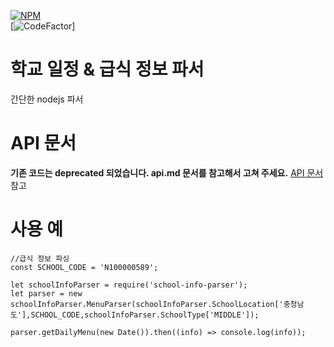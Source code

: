 [![NPM](https://nodei.co/npm/school-info-parser.png)](https://www.npmjs.com/package/school-info-parser)  
[![CodeFactor](https://www.codefactor.io/repository/github/storycraft/school-info-parser/badge)]

학교 일정 & 급식 정보 파서
======================

간단한 nodejs 파서  

# API 문서

**기존 코드는 deprecated 되었습니다. api.md 문서를 참고해서 고쳐 주세요.**
[API 문서](api.md) 참고  

# 사용 예

    //급식 정보 파싱
    const SCHOOL_CODE = 'N100000589';

    let schoolInfoParser = require('school-info-parser');
    let parser = new schoolInfoParser.MenuParser(schoolInfoParser.SchoolLocation['충청남도'],SCHOOL_CODE,schoolInfoParser.SchoolType['MIDDLE']);

    parser.getDailyMenu(new Date()).then((info) => console.log(info));
